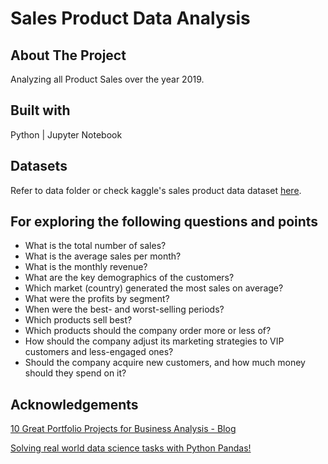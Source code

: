 # Sales Product Data Analysis

## About The Project
Analyzing all Product Sales over the year 2019.

## Built with
Python | Jupyter Notebook

## Datasets

Refer to data folder or check kaggle's sales product data dataset [here](https://www.kaggle.com/datasets/knightbearr/sales-product-data).


## For exploring the following questions and points

- What is the total number of sales?
- What is the average sales per month?
- What is the monthly revenue?
- What are the key demographics of the customers?
- Which market (country) generated the most sales on average?
- What were the profits by segment?
- When were the best- and worst-selling periods?
- Which products sell best?
- Which products should the company order more or less of?
- How should the company adjust its marketing strategies to VIP customers and less-engaged ones?
- Should the company acquire new customers, and how much money should they spend on it?

## Acknowledgements
[10 Great Portfolio Projects for Business Analysis - Blog](https://www.dataquest.io/blog/10-great-portfolio-projects-for-business-analysis/)

[Solving real world data science tasks with Python Pandas!](https://youtu.be/eMOA1pPVUc4)